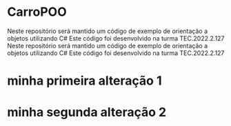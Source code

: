 # CarroPOO
Neste repositório será mantido um código de exemplo de orientação a objetos utilizando C# Este código foi desenvolvido na turma TEC.2022.2.127  
Neste repositório será mantido um código de exemplo de orientação a objetos utilizando C# Este código foi desenvolvido na turma TEC.2022.2.127
 # minha primeira alteração  1
 # minha segunda alteração 2 

